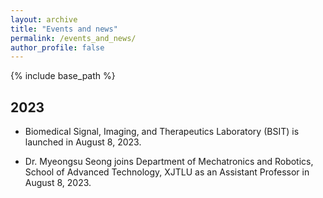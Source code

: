```yaml
---
layout: archive
title: "Events and news"
permalink: /events_and_news/
author_profile: false
---
```


{% include base_path %}

2023
-----
* Biomedical Signal, Imaging, and Therapeutics Laboratory (BSIT) is launched in August 8, 2023.

* Dr. Myeongsu Seong joins Department of Mechatronics and Robotics, School of Advanced Technology, XJTLU as an Assistant Professor in August 8, 2023.
